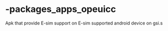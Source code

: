 # -packages_apps_opeuicc
Apk that provide E-sim support on  E-sim supported android device on gsi.s
